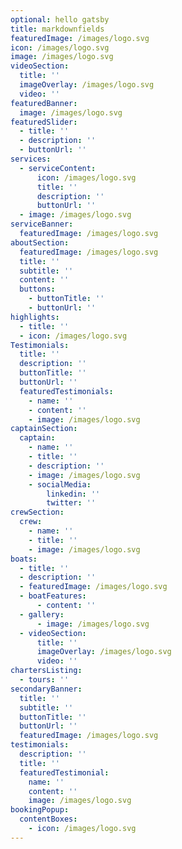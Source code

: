 ```yaml
---
optional: hello gatsby
title: markdownfields
featuredImage: /images/logo.svg
icon: /images/logo.svg
image: /images/logo.svg
videoSection:
  title: ''
  imageOverlay: /images/logo.svg
  video: ''
featuredBanner:
  image: /images/logo.svg
featuredSlider:
  - title: ''
  - description: ''
  - buttonUrl: ''
services:
  - serviceContent:
      icon: /images/logo.svg
      title: ''
      description: ''
      buttonUrl: ''
  - image: /images/logo.svg
serviceBanner:
  featuredImage: /images/logo.svg
aboutSection:
  featuredImage: /images/logo.svg
  title: ''
  subtitle: ''
  content: ''
  buttons:
    - buttonTitle: ''
    - buttonUrl: ''
highlights:
  - title: ''
  - icon: /images/logo.svg
Testimonials:
  title: ''
  description: ''
  buttonTitle: ''
  buttonUrl: ''
  featuredTestimonials:
    - name: ''
    - content: ''
    - image: /images/logo.svg
captainSection:
  captain:
    - name: ''
    - title: ''
    - description: ''
    - image: /images/logo.svg
    - socialMedia:
        linkedin: ''
        twitter: ''
crewSection:
  crew:
    - name: ''
    - title: ''
    - image: /images/logo.svg
boats:
  - title: ''
  - description: ''
  - featuredImage: /images/logo.svg
  - boatFeatures:
      - content: ''
  - gallery:
      - image: /images/logo.svg
  - videoSection:
      title: ''
      imageOverlay: /images/logo.svg
      video: ''
chartersListing:
  - tours: ''
secondaryBanner:
  title: ''
  subtitle: ''
  buttonTitle: ''
  buttonUrl: ''
  featuredImage: /images/logo.svg
testimonials:
  description: ''
  title: ''
  featuredTestimonial:
    name: ''
    content: ''
    image: /images/logo.svg
bookingPopup:
  contentBoxes:
    - icon: /images/logo.svg
---
```


<!--Use this to force Gatsby to deal with optional images-->
